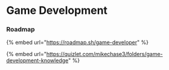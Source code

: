 # Game Development

### Roadmap

{% embed url="https://roadmap.sh/game-developer" %}

{% embed url="https://quizlet.com/mikechase3/folders/game-development-knowledge" %}
